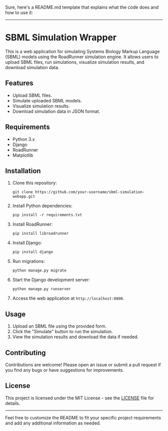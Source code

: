 Sure, here's a README.md template that explains what the code does and how to use it:

---

# SBML Simulation Wrapper

This is a web application for simulating Systems Biology Markup Language (SBML) models using the RoadRunner simulation engine. It allows users to upload SBML files, run simulations, visualize simulation results, and download simulation data.

## Features

- Upload SBML files.
- Simulate uploaded SBML models.
- Visualize simulation results.
- Download simulation data in JSON format.

## Requirements

- Python 3.x
- Django
- RoadRunner
- Matplotlib

## Installation

1. Clone this repository:

    ```
    git clone https://github.com/your-username/sbml-simulation-webapp.git
    ```

2. Install Python dependencies:

    ```
    pip install -r requirements.txt
    ```

3. Install RoadRunner:

    ```
    pip install libroadrunner
    ```

4. Install Django:

    ```
    pip install django
    ```

5. Run migrations:

    ```
    python manage.py migrate
    ```

6. Start the Django development server:

    ```
    python manage.py runserver
    ```

7. Access the web application at `http://localhost:8000`.

## Usage

1. Upload an SBML file using the provided form.
2. Click the "Simulate" button to run the simulation.
3. View the simulation results and download the data if needed.

## Contributing

Contributions are welcome! Please open an issue or submit a pull request if you find any bugs or have suggestions for improvements.

## License

This project is licensed under the MIT License - see the [LICENSE](LICENSE) file for details.

---

Feel free to customize the README to fit your specific project requirements and add any additional information as needed.